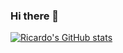 ### Hi there 👋

[![Ricardo's GitHub stats](https://github-readme-stats.vercel.app/api?username=rcojsn)](https://github.com/rcojsn/github-readme-stats)

<!--
**rcojsn/rcojsn** is a ✨ _special_ ✨ repository because its `README.md` (this file) appears on your GitHub profile.

Here are some ideas to get you started:

- 🔭 I’m currently working on ...
- 🌱 I’m currently learning ...
- 👯 I’m looking to collaborate on ...
- 🤔 I’m looking for help with ...
- 💬 Ask me about ...
- 📫 How to reach me: ...
- 😄 Pronouns: ...
- ⚡ Fun fact: ...
-->
